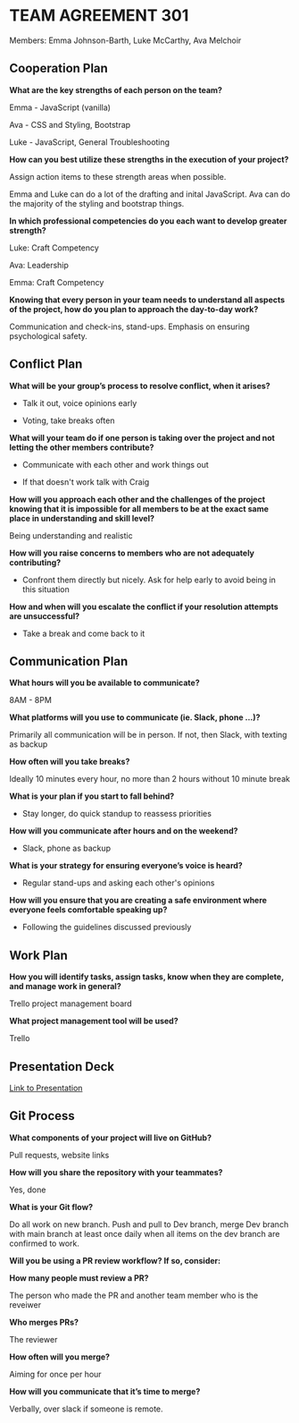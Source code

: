 # TEAM AGREEMENT 301

Members: Emma Johnson-Barth, Luke McCarthy, Ava Melchoir

## Cooperation Plan

**What are the key strengths of each person on the team?**

Emma - JavaScript (vanilla)

Ava - CSS and Styling, Bootstrap

Luke - JavaScript, General Troubleshooting

**How can you best utilize these strengths in the execution of your project?**

Assign action items to these strength areas when possible.

Emma and Luke can do a lot of the drafting and inital JavaScript. Ava can do the majority of the styling and bootstrap things.

**In which professional competencies do you each want to develop greater strength?**

Luke: Craft Competency

Ava: Leadership

Emma: Craft Competency

**Knowing that every person in your team needs to understand all aspects of the project, how do you plan to approach the day-to-day work?**

Communication and check-ins, stand-ups. Emphasis on ensuring psychological safety.


## Conflict Plan

**What will be your group’s process to resolve conflict, when it arises?**

- Talk it out, voice opinions early

- Voting, take breaks often

**What will your team do if one person is taking over the project and not letting the other members contribute?**

- Communicate with each other and work things out

- If that doesn't work talk with Craig

**How will you approach each other and the challenges of the project knowing that it is impossible for all members to be at the exact same place in understanding and skill level?**

Being understanding and realistic

**How will you raise concerns to members who are not adequately contributing?**

- Confront them directly but nicely. Ask for help early to avoid being in this situation

**How and when will you escalate the conflict if your resolution attempts are unsuccessful?**

- Take a break and come back to it

## Communication Plan

**What hours will you be available to communicate?**

8AM - 8PM

**What platforms will you use to communicate (ie. Slack, phone …)?**

Primarily all communication will be in person. If not, then Slack, with texting as backup

**How often will you take breaks?**

Ideally 10 minutes every hour, no more than 2 hours without 10 minute break

**What is your plan if you start to fall behind?**

- Stay longer, do quick standup to reassess priorities

**How will you communicate after hours and on the weekend?**

- Slack, phone as backup

**What is your strategy for ensuring everyone’s voice is heard?**

- Regular stand-ups and asking each other's opinions

**How will you ensure that you are creating a safe environment where everyone feels comfortable speaking up?**

- Following the  guidelines discussed previously

## Work Plan

**How you will identify tasks, assign tasks, know when they are complete, and manage work in general?**

Trello project management board

**What project management tool will be used?**

Trello

## Presentation Deck

[Link to Presentation](https://docs.google.com/presentation/d/1F4t8p--V-2HAocFMQoRmmIudHanOXn8VgXkrzzyqFcI/edit?usp=sharing)

## Git Process

**What components of your project will live on GitHub?**

Pull requests, website links

**How will you share the repository with your teammates?**

Yes, done

**What is your Git flow?**

Do all work on new branch. Push and pull to Dev branch, merge Dev branch with main branch at least once daily when all items on the dev branch are confirmed to work.

**Will you be using a PR review workflow? If so, consider:**

**How many people must review a PR?**

The person who made the PR and another team member who is the reveiwer

**Who merges PRs?**

The reviewer

**How often will you merge?**

Aiming for once per hour

**How will you communicate that it’s time to merge?**

Verbally, over slack if someone is remote.
